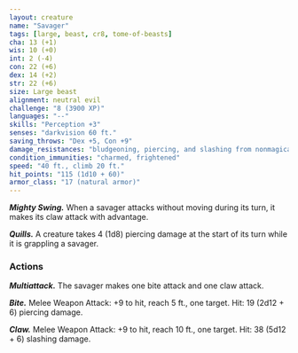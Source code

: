 ```yaml
---
layout: creature
name: "Savager"
tags: [large, beast, cr8, tome-of-beasts]
cha: 13 (+1)
wis: 10 (+0)
int: 2 (-4)
con: 22 (+6)
dex: 14 (+2)
str: 22 (+6)
size: Large beast
alignment: neutral evil
challenge: "8 (3900 XP)"
languages: "--"
skills: "Perception +3"
senses: "darkvision 60 ft."
saving_throws: "Dex +5, Con +9"
damage_resistances: "bludgeoning, piercing, and slashing from nonmagical weapons"
condition_immunities: "charmed, frightened"
speed: "40 ft., climb 20 ft."
hit_points: "115 (1d10 + 60)"
armor_class: "17 (natural armor)"
---
```


***Mighty Swing.*** When a savager attacks without moving during its turn, it makes its claw attack with advantage.

***Quills.*** A creature takes 4 (1d8) piercing damage at the start of its turn while it is grappling a savager.

### Actions

***Multiattack.*** The savager makes one bite attack and one claw attack.

***Bite.*** Melee Weapon Attack: +9 to hit, reach 5 ft., one target. Hit: 19 (2d12 + 6) piercing damage.

***Claw.*** Melee Weapon Attack: +9 to hit, reach 10 ft., one target. Hit: 38 (5d12 + 6) slashing damage.

